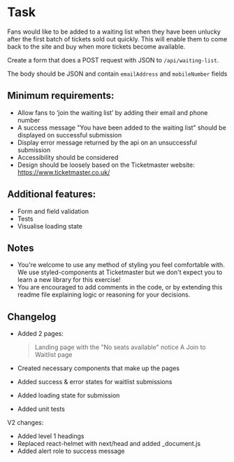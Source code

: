 # Task

Fans would like to be added to a waiting list when they have been unlucky after the first batch of tickets sold out quickly. This will enable them to come back to the site and buy when more tickets become available.

Create a form that does a POST request with JSON to `/api/waiting-list`.

The body should be JSON and contain `emailAddress` and `mobileNumber` fields

## Minimum requirements:

- Allow fans to ‘join the waiting list’ by adding their email and phone number
- A success message "You have been added to the waiting list" should be displayed on successful submission
- Display error message returned by the api on an unsuccessful submission
- Accessibility should be considered
- Design should be loosely based on the Ticketmaster website: https://www.ticketmaster.co.uk/

## Additional features:

- Form and field validation
- Tests
- Visualise loading state

## Notes

- You're welcome to use any method of styling you feel comfortable with. We use styled-components at Ticketmaster but we don't expect you to learn a new library for this exercise!
- You are encouraged to add comments in the code, or by extending this readme file explaining logic or reasoning for your decisions.

## Changelog

- Added 2 pages:

  > Landing page with the "No seats available" notice
  > A Join to Waitlist page

- Created necessary components that make up the pages
- Added success & error states for waitlist submissions
- Added loading state for submission
- Added unit tests

V2 changes:

- Added level 1 headings
- Replaced react-helmet with next/head and added \_document.js
- Added alert role to success message
